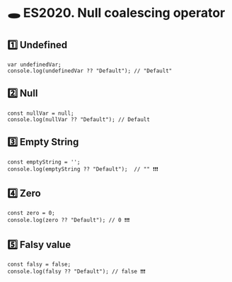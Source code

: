 # 🕳️ ES2020. Null coalescing operator

## 1️⃣ Undefined

```
var undefinedVar;
console.log(undefinedVar ?? "Default"); // "Default"
```

## 2️⃣ Null

```
const nullVar = null;
console.log(nullVar ?? "Default"); // Default
```

## 3️⃣ Empty String

```
const emptyString = '';
console.log(emptyString ?? "Default");  // "" ❗❗❗
```

## 4️⃣ Zero

```
const zero = 0;
console.log(zero ?? "Default"); // 0 ❗❗❗
```

## 5️⃣ Falsy value

```
const falsy = false;
console.log(falsy ?? "Default"); // false ❗❗❗
```